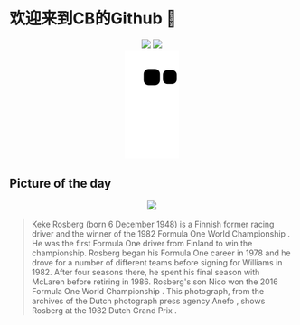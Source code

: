 
# 欢迎来到CB的Github 👋

<div align="center">
  <img height="137px" src="https://github-readme-stats.vercel.app/api?username=SuperCB&show_icons=true&theme=radical" />
  <img height="137px" src="https://github-readme-stats.vercel.app/api/top-langs/?username=SuperCB&hide_title=true&hide_border=true&layout=compact&langs_count=6&text_color=000&icon_color=fff" />
</div>


<div align="center">
    <img src="./contribution-snake/github-contribution-grid-snake.svg" />
</div>



## Picture of the day
<div align="center">
  <img width=400px src="https://upload.wikimedia.org/wikipedia/commons/thumb/3/3c/Anefo_932-2378_Keke_Rosberg%2C_Zandvoort%2C_03-07-1982_-_Restoration.jpg/450px-Anefo_932-2378_Keke_Rosberg%2C_Zandvoort%2C_03-07-1982_-_Restoration.jpg" />
</div>

>Keke Rosberg  (born 6 December 1948) is a Finnish former  racing driver  and the winner of the  1982 Formula One World Championship . He was the first  Formula One driver from Finland  to win the championship. Rosberg began his  Formula One  career in 1978 and he drove for a number of different teams before signing for  Williams  in 1982. After four seasons there, he spent his final season with  McLaren  before retiring in 1986. Rosberg's son  Nico  won the  2016 Formula One World Championship . This photograph, from the archives of the Dutch photograph press agency  Anefo , shows Rosberg at the  1982 Dutch Grand Prix .


